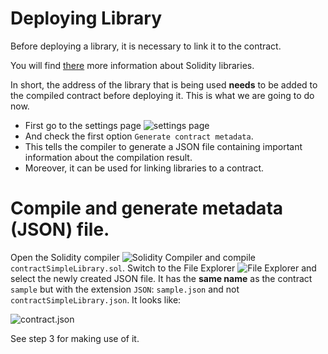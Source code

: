 # Deploying Library

Before deploying a library, it is necessary to link it to the contract.

You will find [there](https://solidity.readthedocs.io/en/v0.5.10/contracts.html?highlight=library#libraries) more information about Solidity libraries.

In short, the address of the library that is being used **needs** to be added to the compiled contract before deploying it.
This is what we are going to do now.

 - First go to the settings page ![settings page](https://github.com/ethereum/remix-workshops/raw/master/DeployWithLibraries/2_deploy_library/remix_settings.png "Settings")
 - And check the first option `Generate contract metadata`. 
 - This tells the compiler to generate a JSON file containing important information about the compilation result.
 - Moreover, it can be used for linking libraries to a contract.

# Compile and generate metadata (JSON) file.

Open the Solidity compiler ![Solidity Compiler](https://github.com/ethereum/remix-workshops/raw/master/DeployWithLibraries/2_deploy_library/remix_icon_solidity.png "Solidity Compiler") and compile `contractSimpleLibrary.sol`.
Switch to the File Explorer ![File Explorer](https://github.com/ethereum/remix-workshops/raw/master/DeployWithLibraries/2_deploy_library/remix_file_explorer.png "File Explorer") and select the newly created JSON file. 
It has the **same name** as the contract `sample` but with the extension `JSON`: `sample.json` and not `contractSimpleLibrary.json`.
It looks like:

![contract.json](https://github.com/ethereum/remix-workshops/raw/master/DeployWithLibraries/2_deploy_library/remix_metadata.png "contract.json")

See step 3 for making use of it.

